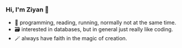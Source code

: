 
### Hi, I'm Ziyan 👋 

- 🤖 programming, reading, running, normally not at the same time. 
- 🗃️ interested in databases, but in general just really like coding.
- 🪄 always have faith in the magic of creation.
